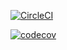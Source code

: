 


[![CircleCI](https://circleci.com/gh/quangha12thxd/JavaExercise.svg?style=svg)](https://circleci.com/gh/quangha12thxd/JavaExercise)


[![codecov](https://codecov.io/gh/quangha12thxd/JavaExercise/branch/master/graph/badge.svg)](https://codecov.io/gh/quangha12thxd/JavaExercise)